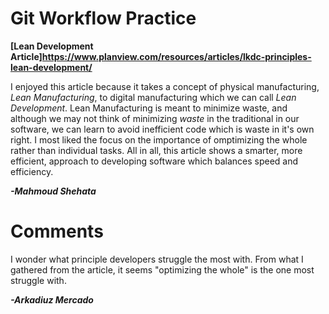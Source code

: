 # Git Workflow Practice

**[Lean Development Article]https://www.planview.com/resources/articles/lkdc-principles-lean-development/**

I enjoyed this article because it takes a concept of physical manufacturing, *Lean Manufacturing*, to digital manufacturing which we can call *Lean Development*.
Lean Manufacturing is meant to minimize waste, and although we may not think of minimizing *waste* in the traditional in our software, we can learn to avoid inefficient code which is waste in it's own right.
I most liked the focus on the importance of omptimizing the whole rather than individual tasks. 
All in all, this article shows a smarter, more efficient, approach to developing software which balances speed and efficiency. 

***-Mahmoud Shehata***


# Comments

I wonder what principle developers struggle the most with. From what I gathered from the article, it seems "optimizing the whole" is the one most struggle with. 

***-Arkadiuz Mercado***
